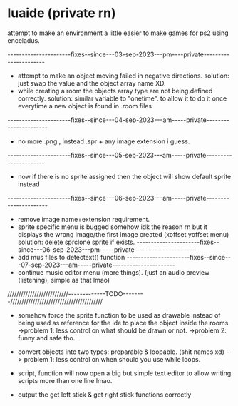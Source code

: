 # luaide (private rn)

attempt to make an environment a little easier to make games for ps2 using enceladus.

----------------------fixes--since---03-sep-2023---pm----private----------------------

* attempt to make an object moving failed in negative directions. solution: just swap the value and the object array name XD.
* while creating a room the objects array type are not being defined correctly. solution: similar variable to "onetime". to allow it to do it once everytime a new object is found in .room files

----------------------fixes--since---04-sep-2023---am-----private----------------------
* no more .png , instead .spr + any image extension i guess.

----------------------fixes--since---05-sep-2023---am-----private----------------------
* now if there is no sprite assigned then the object will show default sprite instead

----------------------fixes--since---06-sep-2023---am-----private----------------------
* remove image name+extension requirement.
* sprite specific menu is bugged somehow idk the reason rn but it displays the wrong image/the first image created (xoffset yoffset menu) solution: delete sprclone sprite if exists.
----------------------fixes--since---06-sep-2023---pm-----private----------------------
* add mus files to detectext() function
----------------------fixes--since---07-sep-2023---am-----private----------------------
* continue music editor menu (more things). (just an audio preview (listening), simple as that lmao)

///////////////////////////-------------TODO--------/////////////////////////////////////////
* somehow force the sprite function to be used as drawable instead of being used as reference for the ide to place the object inside the rooms.
  ->problem 1: less control on what should be drawn or not.
  ->problem 2:  funny and safe tho.
  
* convert objects into two types: preparable & loopable. (shit names xd) -> problem 1: less control on when should you use while loops.
* script, function will now open a big but simple text editor to allow writing scripts more than one line lmao.
* output the get left stick & get right stick functions correctly
